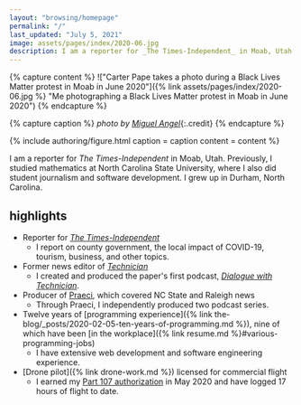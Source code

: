 ```yaml
---
layout: "browsing/homepage"
permalink: "/"
last_updated: "July 5, 2021"
image: assets/pages/index/2020-06.jpg
description: I am a reporter for _The Times-Independent_ in Moab, Utah. Previously, I studied mathematics at North Carolina State University, where I also did student journalism and software development. I grew up in Durham, North Carolina.
---
```


{% capture content %}
!["Carter Pape takes a photo during a Black Lives Matter protest in Moab in June 2020"]({% link assets/pages/index/2020-06.jpg %} "Me photographing a Black Lives Matter protest in Moab in June 2020")
{% endcapture %}

{% capture caption %}
_photo by [Miguel Angel](https://miguelangel.photography)_{:.credit}
{% endcapture %}

{% include authoring/figure.html
    caption = caption
    content = content
%}

I am a reporter for _The Times-Independent_ in Moab, Utah. Previously, I studied mathematics at North Carolina State University, where I also did student journalism and software development. I grew up in Durham, North Carolina.

## highlights

* Reporter for _[The Times-Independent]_
    * I report on county government, the local impact of COVID-19, tourism, business, and other topics.
* Former news editor of _[Technician]_
    * I created and produced the paper's first podcast, _[Dialogue with Technician]_.
* Producer of [Praeci], which covered NC State and Raleigh news
    * Through Praeci, I independently produced two podcast series.
* Twelve years of [programming experience]({% link the-blog/_posts/2020-02-05-ten-years-of-programming.md %}), nine of which have been [in the workplace]({% link resume.md %}#various-programming-jobs)
    * I have extensive web development and software engineering experience.
* [Drone pilot]({% link drone-work.md %}) licensed for commercial flight
    * I earned my [Part 107 authorization](https://www.faa.gov/uas/commercial_operators/) in May 2020 and have logged 17 hours of flight to date.

[Dialogue with Technician]: https://overcast.fm/itunes1275744725/dialogue-with-technician
[Praeci]: https://praeci.com
[Technician]: https://technicianonline.com
[The Journal]: https://the-journal.com
[The Times-Independent]: https://www.moabtimes.com
